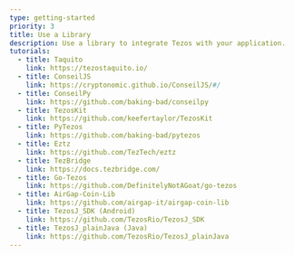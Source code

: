 ```yaml
---
type: getting-started
priority: 3
title: Use a Library
description: Use a library to integrate Tezos with your application.
tutorials:
  - title: Taquito
    link: https://tezostaquito.io/
  - title: ConseilJS
    link: https://cryptonomic.github.io/ConseilJS/#/
  - title: ConseilPy
    link: https://github.com/baking-bad/conseilpy
  - title: TezosKit
    link: https://github.com/keefertaylor/TezosKit
  - title: PyTezos
    link: https://github.com/baking-bad/pytezos
  - title: Eztz
    link: https://github.com/TezTech/eztz
  - title: TezBridge
    link: https://docs.tezbridge.com/
  - title: Go-Tezos
    link: https://github.com/DefinitelyNotAGoat/go-tezos
  - title: AirGap-Coin-Lib
    link: https://github.com/airgap-it/airgap-coin-lib
  - title: TezosJ_SDK (Android)
    link: https://github.com/TezosRio/TezosJ_SDK
  - title: TezosJ_plainJava (Java)
    link: https://github.com/TezosRio/TezosJ_plainJava
---
```

